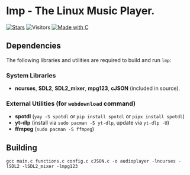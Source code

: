 # lmp - The Linux Music Player.

[![Stars](https://img.shields.io/github/stars/Zer0Flux86/lmp?label=Stars&labelColor=%23c2c2c2&color=%23555555&style=for-the-badge)](https://github.com/Zer0Flux86/lmp/stargazers)
![Visitors](https://img.shields.io/badge/Visitors-11-%23555555?labelColor=%23c2c2c2&style=for-the-badge)
[![Made with C](https://img.shields.io/badge/Made%20with-C-blue?labelColor=%23c2c2c2&color=%23555555&style=for-the-badge)](https://en.wikipedia.org/wiki/C_(programming_language))

## Dependencies

The following libraries and utilities are required to build and run `lmp`:

### System Libraries
*   **ncurses**, **SDL2**, **SDL2_mixer**, **mpg123**, **cJSON** (included in source).

### External Utilities (for `webdownload` command)

*   **spotdl** (`yay -S spotdl` or `pip install spotdl` or `pipx install spotdl`)  
*   **yt-dlp** (install via `sudo pacman -S yt-dlp`, update via `yt-dlp -U`)  
*   **ffmpeg** (`sudo pacman -S ffmpeg`)


## Building

    gcc main.c functions.c config.c cJSON.c -o audioplayer -lncurses -lSDL2 -lSDL2_mixer -lmpg123
